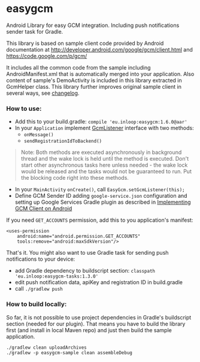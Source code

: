 # easygcm

Android Library for easy GCM integration. Including push notifications sender task for Gradle.

This library is based on sample client code provided by Android documentation at http://developer.android.com/google/gcm/client.html and https://code.google.com/p/gcm/

It includes all the common code from the sample including AndroidManifest.xml that is automatically merged into your application. Also content of sample's DemoActivity is included in this library extracted in GcmHelper class. This library further improves original sample client in several ways, see [changelog](https://github.com/inloop/easygcm/blob/master/CHANGELOG.md).

### How to use:

* Add this to your build.gradle: `compile 'eu.inloop:easygcm:1.6.0@aar'`
* In your `Application` implement [GcmListener](http://github.com/inloop/easygcm/blob/master/easygcm/src/main/java/eu/inloop/easygcm/GcmListener.java) interface with two methods:
  * `onMessage()`
  * `sendRegistrationIdToBackend()`

> Note: Both methods are executed asynchronously in background thread and the wake lock is held until the method is executed. Don't start other asynchronous tasks here unless needed - the wake lock would be released and the tasks would not be guaranteed to run. Put the blocking code right into these methods.

* In your `MainActivity` `onCreate()`, call `EasyGcm.setGcmListener(this);`
* Define GCM Sender ID adding `google-service.json` configuration and setting up Google Services Gradle plugin as described in [Implementing GCM Client on Android ](https://developers.google.com/cloud-messaging/android/client)

If you need ```GET_ACCOUNTS``` permission, add this to you application's manifest:

    <uses-permission
        android:name="android.permission.GET_ACCOUNTS"
        tools:remove="android:maxSdkVersion"/>

That's it. You might also want to use Gradle task for sending push notifications to your device:

* add Gradle dependency to buildscript section: `classpath 'eu.inloop:easygcm-tasks:1.3.0'`
* edit push notification data, apiKey and registration ID in build.gradle
* call `./gradlew push`

### How to build locally:

So far, it is not possible to use project dependencies in Gradle's buildscript section (needed for our plugin). That means you have to build the library first (and install in local Maven repo) and just then build the sample application.

    ./gradlew clean uploadArchives
    ./gradlew -p easygcm-sample clean assembleDebug
